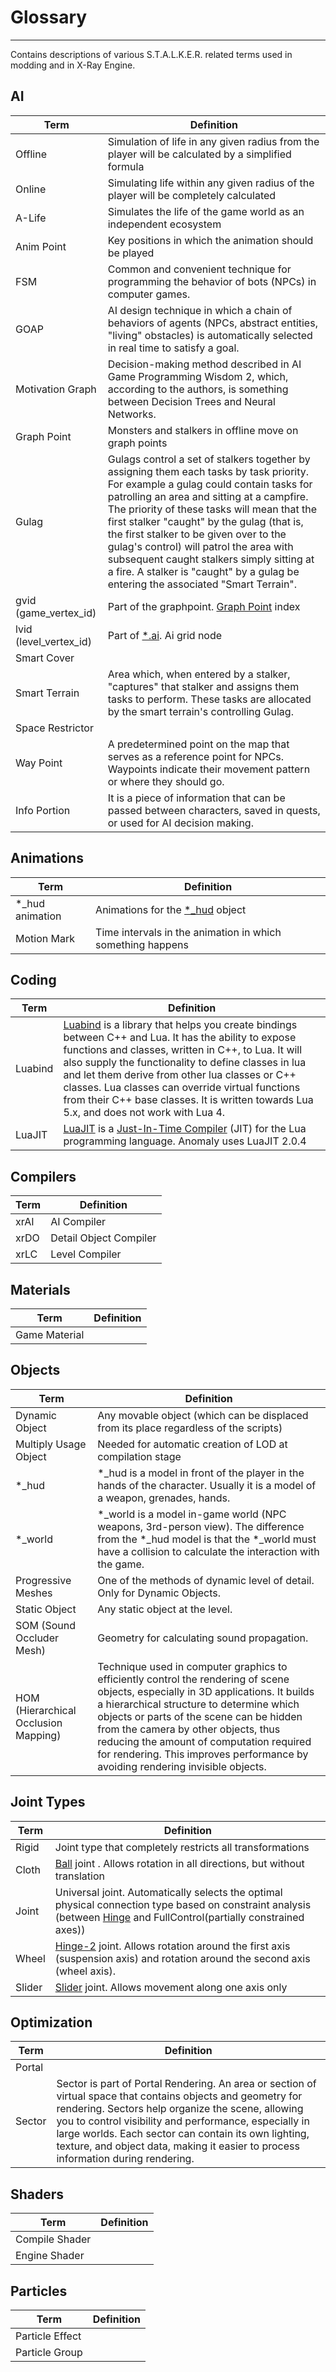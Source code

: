 # Glossary

___

Contains descriptions of various S.T.A.L.K.E.R. related terms used in modding and in X-Ray Engine.

<style>
    :target {
        animation: highlight 2s;
    }
    @keyframes highlight {
        0%   { background-color: yellow; }
        100% { background-color: transparent; }
    }
</style>

## AI

<table><thead>
  <tr>
    <th>Term</th>
    <th>Definition</th>
  </tr></thead>
<tbody>
  <tr id="Offline">
    <td>Offline</td>
    <td>Simulation of life in any given radius from the player will be calculated by a simplified formula</td>
  </tr>
  <tr id="Online">
    <td>Online</td>
    <td>Simulating life within any given radius of the player will be completely calculated</td>
  </tr>
  <tr id="ALife">
    <td>A-Life</td>
    <td>Simulates the life of the game world as an independent ecosystem</td>
  </tr>
  <tr id="Animpoint">
    <td>Anim Point</td>
    <td>Key positions in which the animation should be played</td>
  </tr>
  <tr id="FSM">
    <td>FSM</td>
    <td>Common and convenient technique for programming the behavior of bots (NPCs) in computer games.</td>
  </tr>
  <tr id="GOAP">
    <td>GOAP</td>
    <td>AI design technique in which a chain of behaviors of agents (NPCs, abstract entities, "living" obstacles) is automatically selected in real time to satisfy a goal.</td>
  </tr>
  <tr id="MG">
    <td>Motivation Graph</td>
    <td>Decision-making method described in AI Game Programming Wisdom 2, which, according to the authors, is something between Decision Trees and Neural Networks.</td>
  </tr>
  <tr id="Graphpoint">
    <td>Graph Point</td>
    <td>Monsters and stalkers in offline move on graph points</td>
  </tr>
  <tr id="Gulag">
    <td>Gulag</td>
    <td>Gulags control a set of stalkers together by assigning them each tasks by task priority. For example a gulag could contain tasks for patrolling an area and sitting at a campfire. The priority of these tasks will mean that the first stalker "caught" by the gulag (that is, the first stalker to be given over to the gulag's control) will patrol the area with subsequent caught stalkers simply sitting at a fire. A stalker is "caught" by a gulag be entering the associated "Smart Terrain".</td>
  </tr>
  <tr id="gvid">
    <td>gvid (game_vertex_id)</td>
    <td>Part of the graphpoint. <a href="Graphpoint">Graph Point</a> index</td>
  </tr>
  <tr id="lvid">
    <td>lvid (level_vertex_id)</td>
    <td>Part of <a href="../reference/file-formats/game-levels/ai.md">*.ai</a>. Ai grid node</td>
  </tr>
  <tr id="SmartCover">
    <td>Smart Cover</td>
    <td></td>
  </tr>
  <tr id="SmartTerrain">
    <td>Smart Terrain</td>
    <td>Area which, when entered by a stalker, "captures" that stalker and assigns them tasks to perform. These tasks are allocated by the smart terrain's controlling Gulag.</td>
  </tr>
  <tr id="SpaceRestrictor">
    <td>Space Restrictor</td>
    <td></td>
  </tr>
  <tr id="WayPoint">
    <td>Way Point</td>
    <td>A predetermined point on the map that serves as a reference point for NPCs. Waypoints indicate their movement pattern or where they should go.</td>
  </tr>
  <tr id="InfoPortion">
    <td>Info Portion</td>
    <td>It is a piece of information that can be passed between characters, saved in quests, or used for AI decision making.</td>
  </tr>
</tbody>
</table>

## Animations

<table>
<thead>
  <tr>
    <th>Term</th>
    <th>Definition</th>
  </tr>
  </thead>
<tbody>
  <tr id="_hud-animation">
    <td>*_hud animation</td>
    <td>Animations for the <a href="_hud-model">*_hud</a> object</td>
  </tr>
  <tr id="MotionMark">
    <td>Motion Mark</td>
    <td>Time intervals in the animation in which something happens</td>
  </tr>
</tbody>
</table>

## Coding

<table>
<thead>
  <tr>
    <th>Term</th>
    <th>Definition</th>
  </tr>
  </thead>
<tbody>
  <tr id="Luabind">
    <td>Luabind</td>
    <td><a href="https://www.rasterbar.com/products/luabind/docs.html">Luabind</a> is a library that helps you create bindings between C++ and Lua. It has the ability to expose functions and classes, written in C++, to Lua. It will also supply the functionality to define classes in lua and let them derive from other lua classes or C++ classes. Lua classes can override virtual functions from their C++ base classes. It is written towards Lua 5.x, and does not work with Lua 4.</td>
  </tr>
  <tr id="LuaJIT">
    <td>LuaJIT</td>
    <td><a href="https://luajit.org/luajit.html">LuaJIT</a> is a <a href="https://en.wikipedia.org/wiki/Just-in-time_compilation">Just-In-Time Compiler</a> (JIT) for the Lua programming language. Anomaly uses LuaJIT 2.0.4</td>
  </tr>
</tbody>
</table>

## Compilers

<table>
<thead>
  <tr>
    <th>Term</th>
    <th>Definition</th>
  </tr>
  </thead>
<tbody>
  <tr id="xrAI">
    <td>xrAI</td>
    <td>AI Compiler</td>
  </tr>
  <tr id="xrDO">
    <td>xrDO</td>
    <td>Detail Object Compiler</td>
  </tr>
  <tr id="xrLC">
    <td>xrLC</td>
    <td>Level Compiler</td>
  </tr>
</tbody>
</table>

## Materials

<table>
<thead>
  <tr>
    <th>Term</th>
    <th>Definition</th>
  </tr></thead>
<tbody>
  <tr id="GameMaterial">
    <td>Game Material</td>
    <td></td>
  </tr>
</tbody>
</table>

## Objects

<table>
<thead>
  <tr>
    <th>Term</th>
    <th>Definition</th>
  </tr>
  </thead>
<tbody>
  <tr id="DynamicObject">
    <td>Dynamic Object</td>
    <td>Any movable object (which can be displaced from its place regardless of the scripts)</td>
  </tr>
  <tr id="MultiplyUsageObject">
    <td>Multiply Usage Object</td>
    <td>Needed for automatic creation of LOD at compilation stage</td>
  </tr>
  <tr id="_hud-model">
    <td>*_hud</td>
    <td>*_hud is a model in front of the player in the hands of the character. Usually it is a model of a weapon, grenades, hands.</td>
  </tr>
  <tr id="_world-model">
    <td>*_world</td>
    <td>*_world is a model in-game world (NPC weapons, 3rd-person view). The difference from the *_hud model is that the *_world must have a collision to calculate the interaction with the game.</td>
  </tr>
  <tr id="ProgressiveMeshes">
    <td>Progressive Meshes</td>
    <td>One of the methods of dynamic level of detail. Only for Dynamic Objects.</td>
  </tr>
  <tr id="StaticObject">
    <td>Static Object</td>
    <td>Any static object at the level.</td>
  </tr>
    <tr id="SOM">
    <td>SOM (Sound Occluder Mesh)</td>
    <td>Geometry for calculating sound propagation.</td>
  </tr>
  <tr id="HOM">
    <td>HOM (Hierarchical Occlusion Mapping)</td>
    <td>Technique used in computer graphics to efficiently control the rendering of scene objects, especially in 3D applications. It builds a hierarchical structure to determine which objects or parts of the scene can be hidden from the camera by other objects, thus reducing the amount of computation required for rendering. This improves performance by avoiding rendering invisible objects.</td>
  </tr>
</tbody>
</table>

## Joint Types

<table>
  <thead>
    <tr>
      <th>Term</th>
      <th>Definition</th>
    </tr>
  </thead>
  <tbody>
    <tr id="Rigid">
      <td>Rigid</td>
      <td>Joint type that completely restricts all transformations</td>
    </tr>
    <tr id="Cloth">
      <td>Cloth</td>
      <td><a href="https://ode.org/wiki/index.php/Manual#Ball_and_Socket">Ball</a> joint . Allows rotation in all directions, but without translation</td>
    </tr>
    <tr id="Joint">
      <td>Joint</td>
      <td>Universal joint. Automatically selects the optimal physical connection type based on constraint analysis (between <a href="https://ode.org/wiki/index.php/Manual#Hinge">Hinge</a> and FullControl(partially constrained axes)) </td>
    </tr>
    <tr id="Wheel">
      <td>Wheel</td>
      <td><a href="https://ode.org/wiki/index.php/Manual#Hinge-2">Hinge-2</a> joint. Allows rotation around the first axis (suspension axis) and rotation around the second axis (wheel axis).</td>
    </tr>
    <tr id="Slider">
      <td>Slider</td>
      <td><a href="https://ode.org/wiki/index.php/Manual#Slider">Slider</a> joint. Allows movement along one axis only</td>
    </tr>
  </tbody>
</table>

## Optimization

<table>
<thead>
  <tr>
    <th>Term</th>
    <th>Definition</th>
  </tr>
  </thead>
<tbody>
  <tr id="Portal">
    <td>Portal</td>
    <td></td>
  </tr>
  <tr id="Sector">
    <td>Sector</td>
    <td>Sector is part of Portal Rendering. An area or section of virtual space that contains objects and geometry for rendering. Sectors help organize the scene, allowing you to control visibility and performance, especially in large worlds. Each sector can contain its own lighting, texture, and object data, making it easier to process information during rendering.</td>
  </tr>
</tbody>
</table>

## Shaders

<table>
<thead>
  <tr>
    <th>Term</th>
    <th>Definition</th>
  </tr>
  </thead>
<tbody>
  <tr id="CompileShader">
    <td>Compile Shader</td>
    <td></td>
  </tr>
  <tr id="EngineShader">
    <td>Engine Shader</td>
    <td></td>
  </tr>
</tbody>
</table>

## Particles

<table>
<thead>
  <tr>
    <th>Term</th>
    <th>Definition</th>
  </tr>
  </thead>
<tbody>
  <tr id="ParticleEffect">
    <td>Particle Effect</td>
    <td></td>
  </tr>
  <tr id="ParticleGroup">
    <td>Particle Group</td>
    <td></td>
  </tr>
</tbody>
</table>
